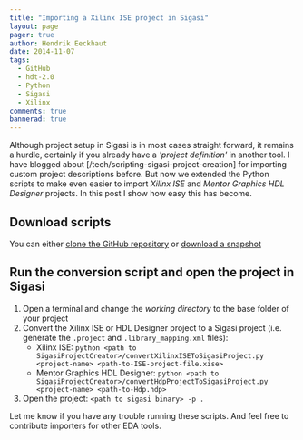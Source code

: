 ```yaml
---
title: "Importing a Xilinx ISE project in Sigasi"
layout: page 
pager: true
author: Hendrik Eeckhaut
date: 2014-11-07
tags: 
  - GitHub
  - hdt-2.0
  - Python
  - Sigasi
  - Xilinx
comments: true
bannerad: true
---
```


Although project setup in Sigasi is in most cases straight forward, it remains a hurdle, certainly if you already have a *'project definition'* in another tool. I have blogged about [/tech/scripting-sigasi-project-creation] for importing custom project descriptions before. But now we extended the Python scripts to make even easier to import *Xilinx ISE* and *Mentor Graphics HDL Designer* projects. In this post I show how easy this has become.

## Download scripts

You can either [clone the GitHub repository](https://github.com/sigasi/SigasiProjectCreator) or [download a snapshot](https://github.com/sigasi/SigasiProjectCreator/archive/master.zip)

## Run the conversion script and open the project in Sigasi

1. Open a terminal and change the *working directory* to the base folder of your project
2. Convert the Xilinx ISE or HDL Designer project to a Sigasi project (i.e. generate the `.project` and `.library_mapping.xml` files):
	* Xilinx ISE: `python <path to SigasiProjectCreator>/convertXilinxISEToSigasiProject.py <project-name> <path-to-ISE-project-file.xise>`
	* Mentor Graphics HDL Designer: `python <path to SigasiProjectCreator>/convertHdpProjectToSigasiProject.py <project-name> <path-to-Hdp.hdp>`
3. Open the project: `<path to sigasi binary> -p .`

Let me know if you have any trouble running these scripts. And feel free to contribute importers for other EDA tools.